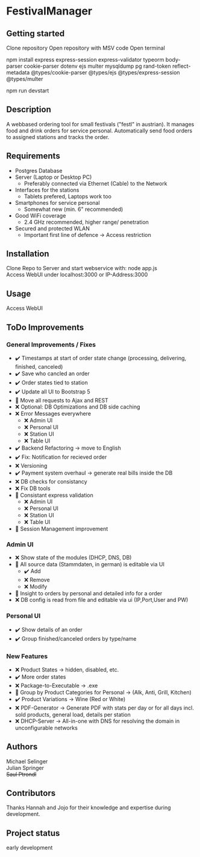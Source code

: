 # FestivalManager

## Getting started

Clone repository
Open repository with MSV code
Open terminal

npm install 
    express
    express-session
    express-validator
    typeorm
    body-parser
    cookie-parser
    dotenv
    ejs
    multer
    mysqldump
    pg
    rand-token
    reflect-metadata
    @types/cookie-parser
    @types/ejs
    @types/express-session
    @types/multer

npm run devstart

## Description
A webbased ordering tool for small festivals ("festl" in austrian). It manages food and drink orders for service personal. Automatically send food orders to assigned stations and tracks the order.

## Requirements
- Postgres Database
- Server (Laptop or Desktop PC)
  -  Preferably connected via Ethernet (Cable) to the Network
- Interfaces for the stations
  - Tablets prefered, Laptops work too
- Smartphones for service personal
  - Somewhat new (min. 6" recommended)
- Good WiFi coverage 
  - 2.4 GHz recommended, higher range/ penetration
- Secured and protected WLAN
  - Important first line of defence -> Access restriction

## Installation
Clone Repo to Server and start webservice with: node app.js<br>
Access WebUI under localhost:3000 or IP-Address:3000

## Usage
Access WebUI

## ToDo Improvements

### General Improvements / Fixes
- :heavy_check_mark: Timestamps at start of order state change (processing, delivering, finished, canceled)
- :heavy_check_mark: Save who cancled an order
- :heavy_check_mark: Order states tied to station
- :heavy_check_mark: Update all UI to Bootstrap 5
- :arrows_counterclockwise: Move all requests to Ajax and REST
- :x: Optional: DB Optimizations and DB side caching
- :x: Error Messages everywhere
  - :x: Admin UI
  - :x: Personal UI
  - :x: Station UI
  - :x: Table UI
- :heavy_check_mark: Backend Refactoring -> move to English
- :heavy_check_mark: Fix: Notification for recieved order
- :x: Versioning
- :heavy_check_mark: Payment system overhaul -> generate real bills inside the DB
- :x: DB checks for consistancy
- :x: Fix DB tools
- :arrows_counterclockwise: Consistant express validation
  - :x: Admin UI
  - :x: Personal UI
  - :x: Station UI
  - :x: Table UI
- :arrows_counterclockwise: Session Management improvement

### Admin UI
- :x: Show state of the modules (DHCP, DNS, DB)
- :arrows_counterclockwise: All source data (Stammdaten, in german) is editable via UI
  - :heavy_check_mark: Add
  - :x: Remove
  - :x: Modify
- :arrows_counterclockwise: Insight to orders by personal and detailed info for a order
- :x: DB config is read from file and editable via ui (IP,Port,User and PW)

### Personal UI
- :heavy_check_mark: Show details of an order
- :heavy_check_mark: Group finished/canceled orders by type/name

### New Features
- :x: Product States -> hidden, disabled, etc.
- :heavy_check_mark: More order states
- :x: Package-to-Executable -> .exe
- :arrows_counterclockwise: Group by Product Categories for Personal -> (Alk, Anti, Grill, Kitchen)
- :heavy_check_mark: Product Variations -> Wine (Red or White)
- :x: PDF-Generator -> Generate PDF with stats per day or for all days incl. sold products, general load, details per station
- :x: DHCP-Server -> All-in-one with DNS for resolving the domain in unconfigurable networks

## Authors 
Michael Selinger<br>
Julian Springer<br>
~~Saul Ptrondl~~
## Contributors
Thanks Hannah and Jojo for their knowledge and expertise during development.

## Project status
early development
